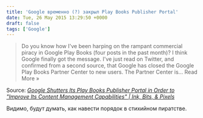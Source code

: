 ```yaml
---
title: 'Google временно (?) закрыл Play Books Publisher Portal'
date: Tue, 26 May 2015 13:29:50 +0000
draft: false
tags: ['Google']
---
```


> Do you know how I've been harping on the rampant commercial piracy in Google Play Books (four posts in the past month)? I think Google finally got the message. I've just read on Twitter, and confirmed from a second source, that Google has closed the Google Play Books Partner Center to new users. The Partner Center is... Read More »

Source: _[Google Shutters Its Play Books Publisher Portal in Order to "Improve Its Content Management Capabilities" | Ink, Bits, & Pixels](http://the-digital-reader.com/2015/05/25/google-shutters-its-play-books-publisher-portal-in-order-to-improve-its-content-management-capabilities/)_

Видимо, будут думать, как навести порядок в стихийном пиратстве.